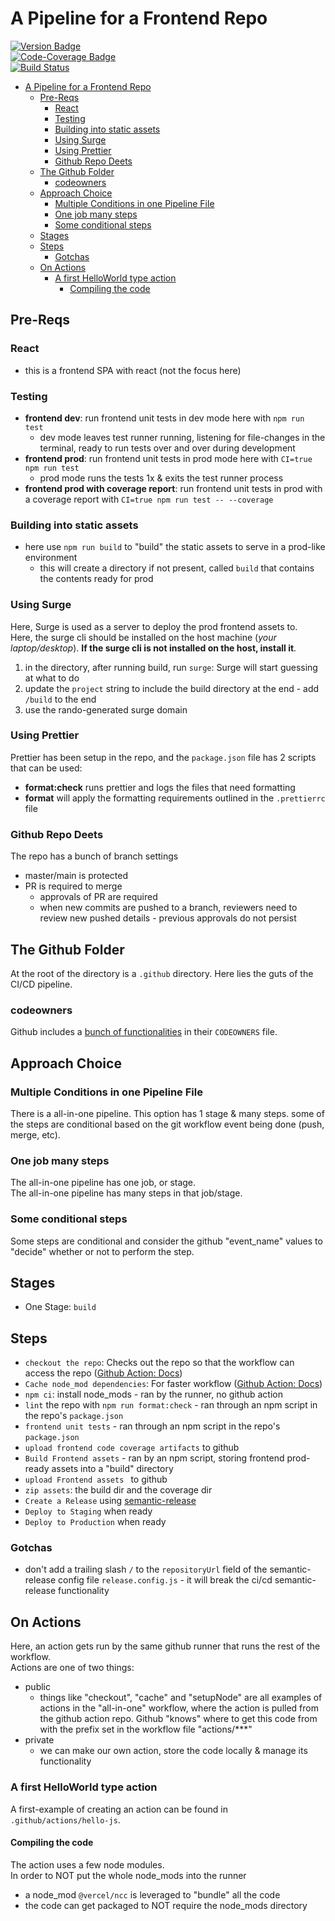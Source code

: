 # A Pipeline for a Frontend Repo

[![Version Badge](https://img.shields.io/github/v/tag/imagineLife/frontendpipeline?logo=semantic-release)](https://github.com/imagineLife/frontendpipeline/releases)  
[![Code-Coverage Badge](https://img.shields.io/codecov/c/gh/imagineLife/frontend-pipeline?logo=codecov)](https://github.com/imagineLife/frontendpipeline/blob/master/src/App.test.js)  
[![Build Status](https://img.shields.io/github/workflow/status/imagineLife/frontendpipeline/All-In-One%20Pipeline?logo=github)](https://github.com/imagineLife/frontendpipeline/actions/workflows/all-in-one.yml)

- [A Pipeline for a Frontend Repo](#a-pipeline-for-a-frontend-repo)
  - [Pre-Reqs](#pre-reqs)
    - [React](#react)
    - [Testing](#testing)
    - [Building into static assets](#building-into-static-assets)
    - [Using Surge](#using-surge)
    - [Using Prettier](#using-prettier)
    - [Github Repo Deets](#github-repo-deets)
  - [The Github Folder](#the-github-folder)
    - [codeowners](#codeowners)
  - [Approach Choice](#approach-choice)
    - [Multiple Conditions in one Pipeline File](#multiple-conditions-in-one-pipeline-file)
    - [One job many steps](#one-job-many-steps)
    - [Some conditional steps](#some-conditional-steps)
  - [Stages](#stages)
  - [Steps](#steps)
    - [Gotchas](#gotchas)
  - [On Actions](#on-actions)
    - [A first HelloWorld type action](#a-first-helloworld-type-action)
      - [Compiling the code](#compiling-the-code)

## Pre-Reqs

### React

- this is a frontend SPA with react (not the focus here)

### Testing

- **frontend dev**: run frontend unit tests in dev mode here with `npm run test`
  - dev mode leaves test runner running, listening for file-changes in the terminal, ready to run tests over and over during development
- **frontend prod**: run frontend unit tests in prod mode here with `CI=true npm run test`
  - prod mode runs the tests 1x & exits the test runner process
- **frontend prod with coverage report**: run frontend unit tests in prod with a coverage report with `CI=true npm run test -- --coverage`

### Building into static assets

- here use `npm run build` to "build" the static assets to serve in a prod-like environment
  - this will create a directory if not present, called `build` that contains the contents ready for prod

### Using Surge

Here, Surge is used as a server to deploy the prod frontend assets to.  
Here, the surge cli should be installed on the host machine (_your laptop/desktop_). **If the surge cli is not installed on the host, install it**.

1. in the directory, after running build, run `surge`: Surge will start guessing at what to do
2. update the `project` string to include the build directory at the end - add `/build` to the end
3. use the rando-generated surge domain

### Using Prettier

Prettier has been setup in the repo, and the `package.json` file has 2 scripts that can be used:

- **format:check** runs prettier and logs the files that need formatting
- **format** will apply the formatting requirements outlined in the `.prettierrc` file

### Github Repo Deets

The repo has a bunch of branch settings

- master/main is protected
- PR is required to merge
  - approvals of PR are required
  - when new commits are pushed to a branch, reviewers need to review new pushed details - previous approvals do not persist

## The Github Folder

At the root of the directory is a `.github` directory. Here lies the guts of the CI/CD pipeline.

### codeowners

Github includes a [bunch of functionalities](https://docs.github.com/en/repositories/managing-your-repositorys-settings-and-features/customizing-your-repository/about-code-owners) in their `CODEOWNERS` file.

## Approach Choice

### Multiple Conditions in one Pipeline File

There is a all-in-one pipeline. This option has 1 stage & many steps. some of the steps are conditional based on the git workflow event being done (push, merge, etc).

### One job many steps

The all-in-one pipeline has one job, or stage.  
The all-in-one pipeline has many steps in that job/stage.

### Some conditional steps

Some steps are conditional and consider the github "event_name" values to "decide" whether or not to perform the step.

## Stages

- One Stage: `build`

## Steps

- `checkout the repo`: Checks out the repo so that the workflow can access the repo ([Github Action: Docs](https://github.com/actions/checkout#checkout-v3))
- `Cache node_mod dependencies`: For faster workflow ([Github Action: Docs](https://github.com/actions/cache#cache))
- `npm ci`: install node_mods - ran by the runner, no github action
- `lint` the repo with `npm run format:check` - ran through an npm script in the repo's `package.json`
- `frontend unit tests` - ran through an npm script in the repo's `package.json`
- `upload frontend code coverage artifacts` to github
- `Build Frontend assets` - ran by an npm script, storing frontend prod-ready assets into a "build" directory
- `upload Frontend assets ` to github
- `zip assets`: the build dir and the coverage dir
- `Create a Release` using [semantic-release](https://github.com/semantic-release/semantic-release)
- `Deploy to Staging` when ready
- `Deploy to Production` when ready

### Gotchas

- don't add a trailing slash `/` to the `repositoryUrl` field of the semantic-release config file `release.config.js` - it will break the ci/cd semantic-release functionality

## On Actions

Here, an action gets run by the same github runner that runs the rest of the workflow.  
Actions are one of two things:

- public
  - things like "checkout", "cache" and "setupNode" are all examples of actions in the "all-in-one" workflow, where the action is pulled from the github action repo. Github "knows" where to get this code from with the prefix set in the workflow file "actions/\*\*\*"
- private
  - we can make our own action, store the code locally & manage its functionality

### A first HelloWorld type action

A first-example of creating an action can be found in `.github/actions/hello-js`.

#### Compiling the code

The action uses a few node modules.  
In order to NOT put the whole node_mods into the runner

- a node_mod `@vercel/ncc` is leveraged to "bundle" all the code
- the code can get packaged to NOT require the node_mods directory
